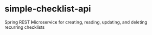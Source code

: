 # simple-checklist-api
Spring REST Microservice for creating, reading, updating, and deleting recurring checklists
